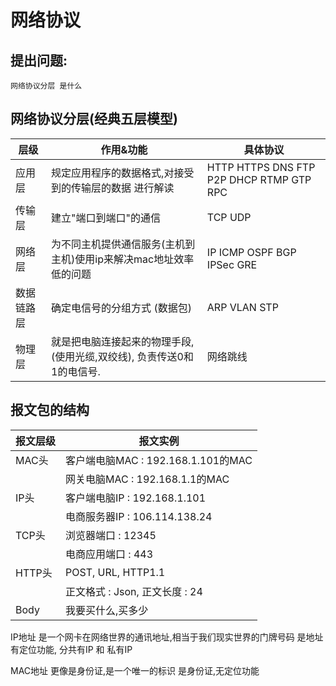 # 网络协议

## 提出问题:

    网络协议分层 是什么

## 网络协议分层(经典五层模型)

|层级|作用&功能|具体协议|  
|---|---|---|
|应用层|规定应用程序的数据格式,对接受到的传输层的数据 进行解读 |HTTP HTTPS DNS FTP P2P DHCP RTMP GTP RPC|
|传输层|建立"端口到端口"的通信 |TCP UDP|
|网络层|为不同主机提供通信服务(主机到主机)使用ip来解决mac地址效率低的问题|IP ICMP OSPF BGP IPSec GRE|
|数据链路层|确定电信号的分组方式 (数据包)|ARP VLAN STP|
|物理层|就是把电脑连接起来的物理手段,(使用光缆,双绞线), 负责传送0和1的电信号.|网络跳线|

## 报文包的结构

|报文层级|报文实例|
|---|---|
|MAC头|客户端电脑MAC : 192.168.1.101的MAC|
||网关电脑MAC : 192.168.1.1的MAC|
|IP头|客户端电脑IP : 192.168.1.101|
||电商服务器IP : 106.114.138.24|
|TCP头|浏览器端口 : 12345|
||电商应用端口 : 443|
|HTTP头|POST, URL, HTTP1.1|
||正文格式 : Json, 正文长度 : 24|
|Body|我要买什么,买多少|

IP地址 是一个网卡在网络世界的通讯地址,相当于我们现实世界的门牌号码
    是地址有定位功能, 分共有IP 和 私有IP

MAC地址 更像是身份证,是一个唯一的标识
    是身份证,无定位功能

